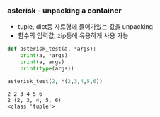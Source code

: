 
### asterisk - unpacking a container
- tuple, dict등 자료형에 들어가있는 값을 unpacking
- 함수의 입력값, zip등에 유용하게 사용 가능
```python
def asterisk_test(a, *args):
    print(a, *args)
    print(a, args)
    print(type(args))

asterisk_test(2, *(2,3,4,5,6))
```

```
2 2 3 4 5 6
2 (2, 3, 4, 5, 6)
<class 'tuple'>
```